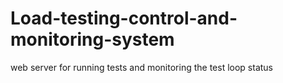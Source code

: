 # Load-testing-control-and-monitoring-system
web server for running tests and monitoring the test loop status



